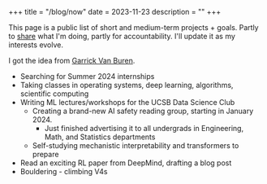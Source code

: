 +++
title = "/blog/now"
date = 2023-11-23
description = ""
+++

This page is a public list of short and medium-term projects + goals. Partly
to <a href="https://www.swyx.io/learn-in-public">share</a> what I'm doing,
partly for accountability. I'll update it as my interests evolve.

I got the idea from <a href="https://garrickvanburen.com/now/">Garrick Van Buren</a>.

- Searching for Summer 2024 internships
- Taking classes in operating systems, deep learning, algorithms, scientific computing
- Writing ML lectures/workshops for the UCSB Data Science Club
    - Creating a brand-new AI safety reading group, starting in January 2024.
        - Just finished advertising it to all undergrads in Engineering, Math, and
          Statistics departments
    - Self-studying mechanistic interpretability and transformers to prepare 
- Read an exciting RL paper from DeepMind, drafting a blog post
- Bouldering - climbing V4s
